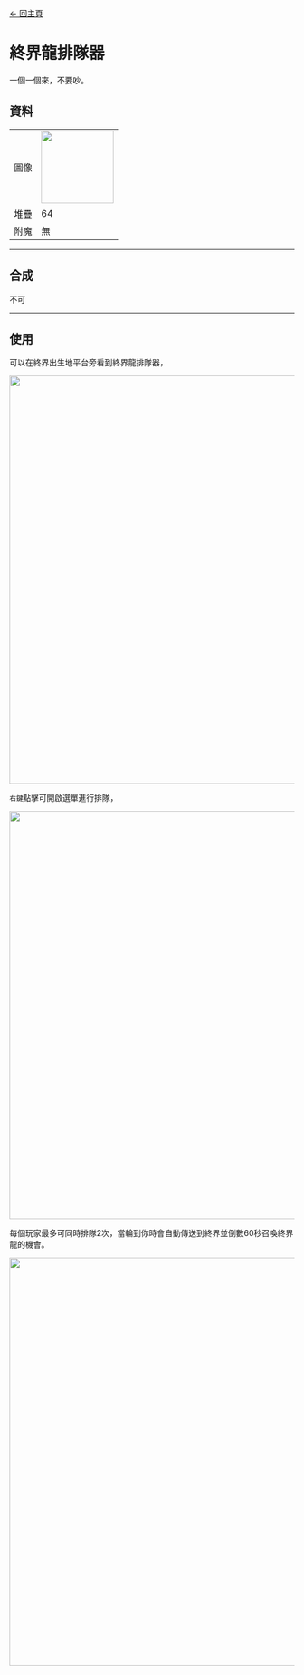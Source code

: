 [← 回主頁](../)
# 終界龍排隊器
一個一個來，不要吵。

## 資料
<table>
    <tr><td align="end">圖像</td><td><img src="https://i.imgur.com/4tafEkT.gif" width="128"/></td></tr>
    <tr><td align="end">堆疊</td><td>64</td></tr>
    <tr><td align="end">附魔</td><td>無</td></tr>
</table>

---

## 合成
不可

---

## 使用
可以在終界出生地平台旁看到終界龍排隊器，  

<img src="https://i.imgur.com/tyDLhow.png" width="720"/>

`右鍵`點擊可開啟選單進行排隊，  

<img src="https://i.imgur.com/RuxSGTw.png" width="720"/>

每個玩家最多可同時排隊2次，當輪到你時會自動傳送到終界並倒數60秒召喚終界龍的機會。  

<img src="https://i.imgur.com/PlXOBrW.png" width="720"/>

